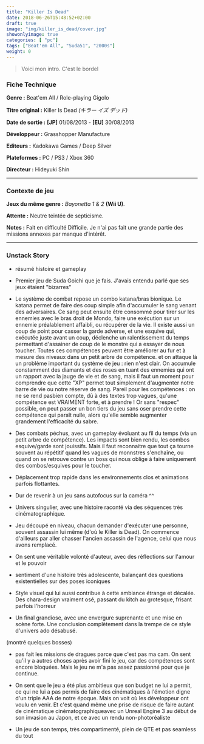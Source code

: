 ```yaml
---
title: "Killer Is Dead"
date: 2018-06-26T15:48:52+02:00
draft: true
image: "img/killer_is_dead/cover.jpg"
showonlyimage: true
categories: [ "pc"]
tags: ["Beat'em All", "Suda51", "2000s"]
weight: 0
---
```


> Voici mon intro. C'est le bordel

### __Fiche Technique__

__Genre :__ Beat'em All / Role-playing Gigolo

__Titre original :__ Killer Is Dead *(キラー イズ デッド)*

__Date de sortie :__ __[JP]__ 01/08/2013 - __[EU]__ 30/08/2013

__Développeur :__ Grasshopper Manufacture

__Editeurs :__ Kadokawa Games / Deep Silver

__Plateformes :__ PC / PS3 / Xbox 360

__Directeur :__ Hideyuki Shin

---

### __Contexte de jeu__

__Jeux du même genre :__ *Bayonetta 1 & 2* __(Wii U)__.

__Attente :__ Neutre teintée de septicisme.

__Notes :__ Fait en difficulté Difficile. Je n'ai pas fait une grande partie des missions annexes par manque d'intérêt.

---

### __Unstack Story__

- résumé histoire et gameplay

- Premier jeu de Suda Goichi que je fais. J'avais entendu parlé que ses jeux étaient "bizarres"

- Le système de combat repose un combo katana/bras bionique. Le katana permet de faire des coup simple afin d'accumuler le sang venant des adversaires. Ce sang peut ensuite être consommé pour tirer sur les ennemies avec le bras droit de Mondo, faire une exécution sur un ennemie préalablement affaibli, ou récupérer de la vie. Il existe aussi un coup de point pour casser la garde adverse, et une esquive qui, exécutée juste avant un coup, déclenche un ralentissement du temps permettant d'assainer de coup de le monstre qui a essayer de nous toucher. Toutes ces compétences peuvent être améliorer au fur et à mesure des niveaux dans un petit arbre de compétence. et on attaque là un problème important du système de jeu : rien n'est clair. On accumule constamment des diamants et des roses en tuant des ennemies qui ont un rapport avec la jauge de vie et de sang, mais il faut un moment pour comprendre que cette "XP" permet tout simplement d'augmenter notre barre de vie ou notre réserve de sang. Pareil pour les compétences : on ne se rend pasbien compte, dû à des textes trop vagues, qu'une compétence est VRAIMENT forte, et à prendre ! Or sans "respec" possible, on peut passer un bon tiers du jeu sans oser prendre cette compétence qui paraît nulle, alors qu'elle semble augmenter grandement l'efficacité du sabre.

- Des combats péchus, avec un gameplay évoluant au fil du temps (via un petit arbre de compétence). Les impacts sont bien rendu, les combos esquive/garde sont jouissifs. Mais il faut reconnaitre que tout ça tourne souvent au répétitif quand les vagues de monnstres s'enchaîne, ou quand on se retrouve contre un boss qui nous oblige à faire uniquement des combos/esquives pour le toucher.

- Déplacement trop rapide dans les environnements clos et animations parfois flottantes.

- Dur de revenir à un jeu sans autofocus sur la caméra ^^

- Univers singulier, avec une histoire raconté via des séquences très cinématographique.

- Jeu découpé en niveau, chacun demander d'exécuter une personne, souvent assassin lui même (d'où le Killer is Dead). On commence d'ailleurs par aller chasser l'ancien assassin de l'agence, celui que nous avons remplacé.

- On sent une véritable volonté d'auteur, avec des réflections sur l'amour et le pouvoir

- sentiment d'une histoire très adolescente, balançant des questions existentielles sur des poses iconiques

- Style visuel qui lui aussi contribue à cette ambiance étrange et décalée. Des chara-design vraiment osé, passant du kitch au grotesque, frisant parfois l'horreur

- Un final grandiose, avec une envergure suprenante et une mise en scène forte. Une conclusion complètement dans la trempe de ce style d'univers ado désabusé.

(montré quelques bosses)

- pas fait les missions de dragues parce que c'est pas ma cam. On sent qu'il y a autres choses après avoir fini le jeu, car des compétences sont encore bloquées. Mais le jeu ne m'a pas assez passionné pour que je continue.

- On sent que le jeu a été plus ambitieux que son budget ne lui a permit, ce qui ne lui a pas permis de faire des cinématiques à l'émotion digne d'un triple AAA de notre époque. Mais on voit où les développeur ont voulu en venir. Et c'est quand même une prise de risque de faire autant de cinématique cinématographiqueavec un Unreal Engine 3 au début de son invasion au Japon, et ce avec un rendu non-photoréaliste

- Un jeu de son temps, très compartimenté, plein de QTE et pas seamless du tout